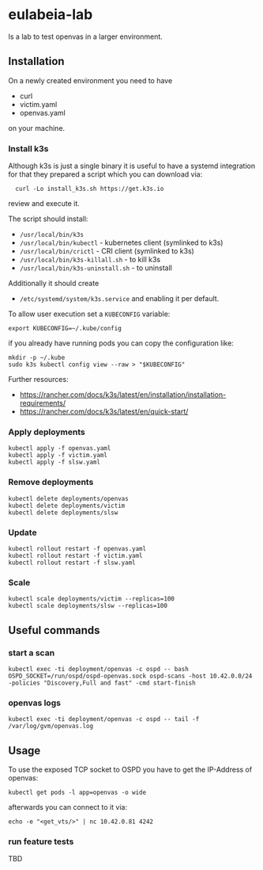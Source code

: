 # eulabeia-lab

Is a lab to test openvas in a larger environment.

## Installation

On a newly created environment you need to have
- curl
- victim.yaml
- openvas.yaml

on your machine.

### Install k3s

Although k3s is just a single binary it is useful to have a systemd integration for that they prepared a script which you can download via:

```
  curl -Lo install_k3s.sh https://get.k3s.io
```

review and execute it.

The script should install:
- `/usr/local/bin/k3s`
- `/usr/local/bin/kubectl` - kubernetes client (symlinked to k3s)
- `/usr/local/bin/crictl` - CRI client (symlinked to k3s)
- `/usr/local/bin/k3s-killall.sh` - to kill k3s
- `/usr/local/bin/k3s-uninstall.sh` - to uninstall

Additionally it should create
- `/etc/systemd/system/k3s.service`
and enabling it per default.

To allow user execution set a `KUBECONFIG` variable:


```
export KUBECONFIG=~/.kube/config
```

if you already have running pods you can copy the configuration like:

```
mkdir -p ~/.kube
sudo k3s kubectl config view --raw > "$KUBECONFIG"
```

Further resources:
- https://rancher.com/docs/k3s/latest/en/installation/installation-requirements/
- https://rancher.com/docs/k3s/latest/en/quick-start/


### Apply deployments


```
kubectl apply -f openvas.yaml
kubectl apply -f victim.yaml
kubectl apply -f slsw.yaml
```

### Remove deployments

```
kubectl delete deployments/openvas
kubectl delete deployments/victim
kubectl delete deployments/slsw
```

### Update

```
kubectl rollout restart -f openvas.yaml
kubectl rollout restart -f victim.yaml
kubectl rollout restart -f slsw.yaml
```

### Scale
```
kubectl scale deployments/victim --replicas=100
kubectl scale deployments/slsw --replicas=100
```

## Useful commands

### start a scan

```
kubectl exec -ti deployment/openvas -c ospd -- bash
OSPD_SOCKET=/run/ospd/ospd-openvas.sock ospd-scans -host 10.42.0.0/24 -policies "Discovery,Full and fast" -cmd start-finish
```

### openvas logs
```
kubectl exec -ti deployment/openvas -c ospd -- tail -f /var/log/gvm/openvas.log 
```

## Usage

To use the exposed TCP socket to OSPD you have to get the IP-Address of openvas:

```
kubectl get pods -l app=openvas -o wide
```

afterwards you can connect to it via:

```
echo -e "<get_vts/>" | nc 10.42.0.81 4242
```

### run feature tests

TBD
